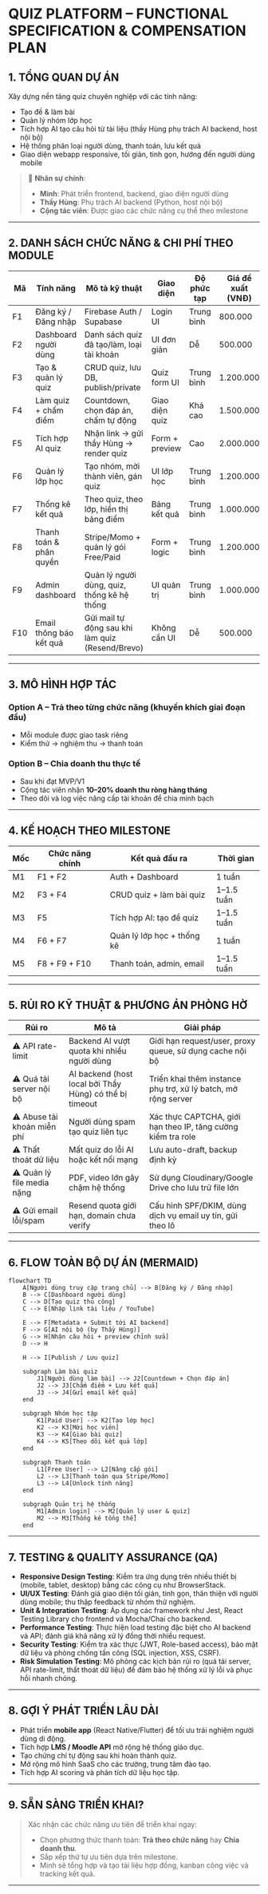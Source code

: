 # QUIZ PLATFORM – FUNCTIONAL SPECIFICATION & COMPENSATION PLAN

## 1. TỔNG QUAN DỰ ÁN

Xây dựng nền tảng quiz chuyên nghiệp với các tính năng:
- Tạo đề & làm bài
- Quản lý nhóm lớp học
- Tích hợp AI tạo câu hỏi từ tài liệu (thầy Hùng phụ trách AI backend, host nội bộ)
- Hệ thống phân loại người dùng, thanh toán, lưu kết quả
- Giao diện webapp responsive, tối giản, tinh gọn, hướng đến người dùng mobile

> 🤝 **Nhân sự chính**:
> - **Minh**: Phát triển frontend, backend, giao diện người dùng  
> - **Thầy Hùng**: Phụ trách AI backend (Python, host nội bộ)  
> - **Cộng tác viên**: Được giao các chức năng cụ thể theo milestone

---

## 2. DANH SÁCH CHỨC NĂNG & CHI PHÍ THEO MODULE

| Mã  | Tính năng                  | Mô tả kỹ thuật                                      | Giao diện            | Độ phức tạp | Giá đề xuất (VNĐ) |
|-----|----------------------------|-----------------------------------------------------|----------------------|-------------|-------------------|
| F1  | Đăng ký / Đăng nhập        | Firebase Auth / Supabase                            | Login UI             | Trung bình  | 800.000           |
| F2  | Dashboard người dùng       | Danh sách quiz đã tạo/làm, loại tài khoản           | UI đơn giản          | Dễ          | 500.000           |
| F3  | Tạo & quản lý quiz         | CRUD quiz, lưu DB, publish/private                  | Quiz form UI         | Trung bình  | 1.200.000         |
| F4  | Làm quiz + chấm điểm       | Countdown, chọn đáp án, chấm tự động                | Giao diện quiz       | Khá cao    | 1.500.000         |
| F5  | Tích hợp AI quiz           | Nhận link → gửi thầy Hùng → render quiz             | Form + preview       | Cao         | 2.000.000         |
| F6  | Quản lý lớp học            | Tạo nhóm, mời thành viên, gán quiz                  | UI lớp học           | Trung bình  | 1.200.000         |
| F7  | Thống kê kết quả           | Theo quiz, theo lớp, hiển thị bảng điểm             | Bảng kết quả         | Trung bình  | 1.000.000         |
| F8  | Thanh toán & phân quyền    | Stripe/Momo + quản lý gói Free/Paid                   | Form + logic         | Trung bình  | 1.200.000         |
| F9  | Admin dashboard           | Quản lý người dùng, quiz, thống kê hệ thống         | UI quản trị          | Trung bình  | 1.000.000         |
| F10 | Email thông báo kết quả    | Gửi mail tự động sau khi làm quiz (Resend/Brevo)     | Không cần UI         | Dễ          | 500.000           |

---

## 3. MÔ HÌNH HỢP TÁC

### Option A – Trả theo từng chức năng (khuyến khích giai đoạn đầu)
- Mỗi module được giao task riêng
- Kiểm thử → nghiệm thu → thanh toán

### Option B – Chia doanh thu thực tế
- Sau khi đạt MVP/V1
- Cộng tác viên nhận **10–20% doanh thu ròng hàng tháng**
- Theo dõi và log việc nâng cấp tài khoản để chia minh bạch

---

## 4. KẾ HOẠCH THEO MILESTONE

| Mốc | Chức năng chính      | Kết quả đầu ra                 | Thời gian    |
|-----|----------------------|--------------------------------|--------------|
| M1  | F1 + F2              | Auth + Dashboard               | 1 tuần       |
| M2  | F3 + F4              | CRUD quiz + làm bài quiz       | 1–1.5 tuần   |
| M3  | F5                   | Tích hợp AI: tạo đề quiz       | 1–1.5 tuần   |
| M4  | F6 + F7              | Quản lý lớp học + thống kê      | 1 tuần       |
| M5  | F8 + F9 + F10        | Thanh toán, admin, email       | 1–1.5 tuần   |

---

## 5. RỦI RO KỸ THUẬT & PHƯƠNG ÁN PHÒNG HỜ

| Rủi ro                       | Mô tả                                                       | Giải pháp                                                  |
|------------------------------|-------------------------------------------------------------|------------------------------------------------------------|
| ⚠ API rate-limit             | Backend AI vượt quota khi nhiều người dùng                 | Giới hạn request/user, proxy queue, sử dụng cache nội bộ    |
| ⚠ Quá tải server nội bộ      | AI backend (host local bởi Thầy Hùng) có thể bị timeout       | Triển khai thêm instance phụ trợ, xử lý batch, mở rộng server|
| ⚠ Abuse tài khoản miễn phí   | Người dùng spam tạo quiz liên tục                            | Xác thực CAPTCHA, giới hạn theo IP, tăng cường kiểm tra role|
| ⚠ Thất thoát dữ liệu         | Mất quiz do lỗi AI hoặc kết nối mạng                         | Lưu auto-draft, backup định kỳ                             |
| ⚠ Quản lý file media nặng    | PDF, video lớn gây chậm hệ thống                             | Sử dụng Cloudinary/Google Drive cho lưu trữ file lớn         |
| ⚠ Gửi email lỗi/spam         | Resend quota giới hạn, domain chưa verify                     | Cấu hình SPF/DKIM, dùng dịch vụ email uy tín, gửi theo lô    |

---

## 6. FLOW TOÀN BỘ DỰ ÁN (MERMAID)

```mermaid
flowchart TD
    A[Người dùng truy cập trang chủ] --> B[Đăng ký / Đăng nhập]
    B --> C[Dashboard người dùng]
    C --> D[Tạo quiz thủ công]
    C --> E[Nhập link tài liệu / YouTube]

    E --> F[Metadata + Submit tới AI backend]
    F --> G[AI nội bộ (by Thầy Hùng)]
    G --> H[Nhận câu hỏi + preview chỉnh sửa]
    D --> H

    H --> I[Publish / Lưu quiz]

    subgraph Làm bài quiz
        J1[Người dùng làm bài] --> J2[Countdown + Chọn đáp án]
        J2 --> J3[Chấm điểm + Lưu kết quả]
        J3 --> J4[Gửi email kết quả]
    end

    subgraph Nhóm học tập
        K1[Paid User] --> K2[Tạo lớp học]
        K2 --> K3[Mời học viên]
        K3 --> K4[Giao bài quiz]
        K4 --> K5[Theo dõi kết quả lớp]
    end

    subgraph Thanh toán
        L1[Free User] --> L2[Nâng cấp gói]
        L2 --> L3[Thanh toán qua Stripe/Momo]
        L3 --> L4[Unlock tính năng]
    end

    subgraph Quản trị hệ thống
        M1[Admin login] --> M2[Quản lý user & quiz]
        M2 --> M3[Thống kê tổng thể]
    end
```

---

## 7. TESTING & QUALITY ASSURANCE (QA)

- **Responsive Design Testing**: Kiểm tra ứng dụng trên nhiều thiết bị (mobile, tablet, desktop) bằng các công cụ như BrowserStack.
- **UI/UX Testing**: Đánh giá giao diện tối giản, tinh gọn, thân thiện với người dùng mobile; thu thập feedback từ nhóm thử nghiệm.
- **Unit & Integration Testing**: Áp dụng các framework như Jest, React Testing Library cho frontend và Mocha/Chai cho backend.
- **Performance Testing**: Thực hiện load testing đặc biệt cho AI backend và API; đánh giá khả năng xử lý đồng thời nhiều request.
- **Security Testing**: Kiểm tra xác thực (JWT, Role-based access), bảo mật dữ liệu và phòng chống tấn công (SQL injection, XSS, CSRF).
- **Risk Simulation Testing**: Mô phỏng các kịch bản rủi ro (quá tải server, API rate-limit, thất thoát dữ liệu) để đảm bảo hệ thống xử lý lỗi và phục hồi nhanh chóng.

---

## 8. GỢI Ý PHÁT TRIỂN LÂU DÀI

- Phát triển **mobile app** (React Native/Flutter) để tối ưu trải nghiệm người dùng di động.
- Tích hợp **LMS / Moodle API** mở rộng hệ thống giáo dục.
- Tạo chứng chỉ tự động sau khi hoàn thành quiz.
- Mở rộng mô hình SaaS cho các trường, trung tâm đào tạo.
- Tích hợp AI scoring và phân tích dữ liệu học tập.

---

## 9. SẴN SÀNG TRIỂN KHAI?

> Xác nhận các chức năng ưu tiên để triển khai ngay:  
> - Chọn phương thức thanh toán: **Trả theo chức năng** hay **Chia doanh thu**.  
> - Sắp xếp thứ tự ưu tiên dựa trên milestone.  
> - Minh sẽ tổng hợp và tạo tài liệu hợp đồng, kanban công việc và tracking kết quả.

---
